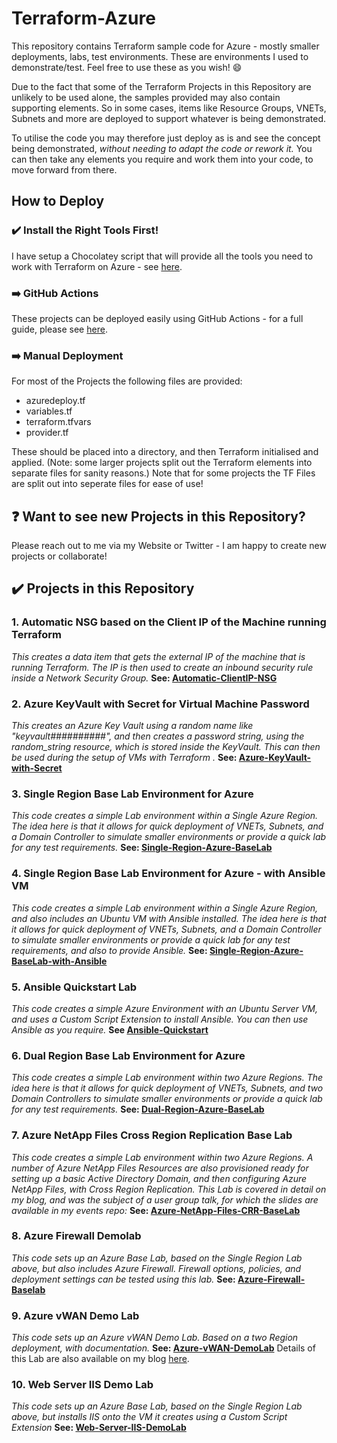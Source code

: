 # Terraform-Azure
This repository contains Terraform sample code for Azure -  mostly smaller deployments, labs, test environments. These are environments I used to demonstrate/test. Feel free to use these as you wish! :smile:

Due to the fact that some of the Terraform Projects in this Repository are unlikely to be used alone, the samples provided may also contain supporting elements. So in some cases, items like Resource Groups, VNETs, Subnets and more are deployed to support whatever is being demonstrated. 
  
To utilise the code you may therefore just deploy as is and see the concept being demonstrated,  *without needing to adapt the code or rework it.* You can then take any elements you require and work them into your code, to move forward from there. 

## How to Deploy

### :heavy_check_mark: Install the Right Tools First!

I have setup a Chocolatey script that will provide all the tools you need to work with Terraform on Azure - see [here](https://github.com/jakewalsh90/Terraform-Azure/blob/main/Chocolatey-Setup/TerraformApps.ps1).

### :arrow_right: GitHub Actions

These projects can be deployed easily using GitHub Actions - for a full guide, please see [here](https://github.com/jakewalsh90/Terraform-Azure/tree/main/GitHub-Actions-Deployment).

### :arrow_right: Manual Deployment
 
For most of the Projects the following files are provided:

- azuredeploy.tf
- variables.tf
- terraform.tfvars
- provider.tf

These should be placed into a directory, and then Terraform initialised and applied. (Note: some larger projects split out the Terraform elements into separate files for sanity reasons.) Note that for some projects the TF Files are split out into seperate files for ease of use!

## :question: Want to see new Projects in this Repository?

Please reach out to me via my Website or Twitter - I am happy to create new projects or collaborate!

## :heavy_check_mark: Projects in this Repository

### 1. **Automatic NSG based on the Client IP of the Machine running Terraform**
*This creates a data item that gets the external IP of the machine that is running Terraform. The IP is then used to create an    inbound security rule inside a Network Security Group.* **See: [Automatic-ClientIP-NSG](https://github.com/jakewalsh90/Terraform-Azure/tree/main/Automatic-ClientIP-NSG)**

### 2. **Azure KeyVault with Secret for Virtual Machine Password**
*This creates an Azure Key Vault using a random name like "keyvault##########", and then creates a password string, using the random_string resource, which is stored inside the KeyVault. This can then be used during the setup of VMs with Terraform .* **See: [Azure-KeyVault-with-Secret](https://github.com/jakewalsh90/Terraform-Azure/tree/main/Azure-KeyVault-with-Secret)**

### 3. **Single Region Base Lab Environment for Azure**
*This code creates a simple Lab environment within a Single Azure Region. The idea here is that it allows for quick deployment of VNETs, Subnets, and a Domain Controller to simulate smaller environments or provide a quick lab for any test requirements.* **See: [Single-Region-Azure-BaseLab](https://github.com/fhgfghfghfgjakewalsh90/Terraform-Azure/tree/main/Single-Region-Azure-BaseLab)**

### 4. **Single Region Base Lab Environment for Azure - with Ansible VM**
*This code creates a simple Lab environment within a Single Azure Region, and also includes an Ubuntu VM with Ansible installed. The idea here is that it allows for quick deployment of VNETs, Subnets, and a Domain Controller to simulate smaller environments or provide a quick lab for any test requirements, and also to provide Ansible.* **See: [Single-Region-Azure-BaseLab-with-Ansible](https://github.com/jakewalsh90/Terraform-Azure/tree/main/Single-Region-Azure-BaseLab-with-Ansible)**

### 5. **Ansible Quickstart Lab**
*This code creates a simple Azure Environment with an Ubuntu Server VM, and uses a Custom Script Extension to install Ansible. You can then use Ansible as you require.* **See [Ansible-Quickstart](https://github.com/jakewalsh90/Terraform-Azure/tree/main/Ansible-Quickstart)**

### 6. **Dual Region Base Lab Environment for Azure**
*This code creates a simple Lab environment within two Azure Regions. The idea here is that it allows for quick deployment of VNETs, Subnets, and two Domain Controllers to simulate smaller environments or provide a quick lab for any test requirements.* **See: [Dual-Region-Azure-BaseLab](https://github.com/jakewalsh90/Terraform-Azure/tree/main/Dual-Region-Azure-BaseLab)**

### 7. **Azure NetApp Files Cross Region Replication Base Lab**
*This code creates a simple Lab environment within two Azure Regions. A number of Azure NetApp Files Resources are also provisioned ready for setting up a basic Active Directory Domain, and then configuring Azure NetApp Files, with Cross Region Replication. This Lab is covered in detail on my blog, and was the subject of a user group talk, for which the slides are available in my events repo:* **See: [Azure-NetApp-Files-CRR-BaseLab](https://github.com/jakewalsh90/Terraform-Azure/tree/main/Azure-NetApp-Files-CRR-BaseLab)**

### 8. **Azure Firewall Demolab**
*This code sets up an Azure Base Lab, based on the Single Region Lab above, but also includes Azure Firewall. Firewall options, policies, and deployment settings can be tested using this lab.* **See: [Azure-Firewall-Baselab](https://github.com/jakewalsh90/Terraform-Azure/tree/main/Azure-Firewall-DemoLab)**

### 9. **Azure vWAN Demo Lab**
*This code sets up an Azure vWAN Demo Lab. Based on a two Region deployment, with documentation.* **See: [Azure-vWAN-DemoLab](https://github.com/jakewalsh90/Terraform-Azure/tree/main/vWAN-DemoLab)** Details of this Lab are also available on my blog [here](https://jakewalsh.co.uk/deploying-azure-virtual-wan-using-terraform/).

### 10. **Web Server IIS Demo Lab**
*This code sets up an Azure Base Lab, based on the Single Region Lab above, but installs IIS onto the VM it creates using a Custom Script Extension* **See: [Web-Server-IIS-DemoLab](https://github.com/jakewalsh90/Terraform-Azure/tree/main/Web-Server-IIS-DemoLab)**
